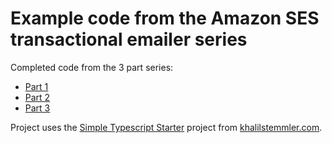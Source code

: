# Example code from the Amazon SES transactional emailer series

Completed code from the 3 part series:
- [Part 1](https://embusinessproducts.com/how-to-set-up-an-amazon-ses-transactional-emailer-with-a-custom-template-part-1/)
- [Part 2](https://embusinessproducts.com/how-to-set-up-an-amazon-ses-transactional-emailer-with-a-custom-template-part-2/)
- [Part 3](https://embusinessproducts.com/how-to-set-up-an-amazon-ses-transactional-emailer-with-a-custom-template-part-3/)

Project uses the [Simple Typescript Starter](https://github.com/stemmlerjs/simple-typescript-starter) project from [khalilstemmler.com](https://khalilstemmler.com).